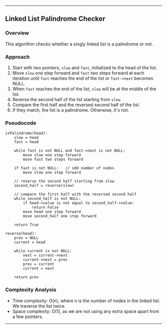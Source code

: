
---

## Linked List Palindrome Checker

### Overview
This algorithm checks whether a singly linked list is a palindrome or not.

### Approach
1. Start with two pointers, `slow` and `fast`, initialized to the head of the list.
2. Move `slow` one step forward and `fast` two steps forward at each iteration until `fast` reaches the end of the list or `fast->next` becomes NULL.
3. When `fast` reaches the end of the list, `slow` will be at the middle of the list.
4. Reverse the second half of the list starting from `slow`.
5. Compare the first half and the reversed second half of the list.
6. If they match, the list is a palindrome. Otherwise, it's not.

### Pseudocode
```plaintext
isPalindrome(head):
    slow = head
    fast = head
    
    while fast is not NULL and fast->next is not NULL:
        move slow one step forward
        move fast two steps forward
    
    if fast is not NULL:   // odd number of nodes
        move slow one step forward
    
    // reverse the second half starting from slow
    second_half = reverse(slow)
    
    // compare the first half with the reversed second half
    while second_half is not NULL:
        if head->value is not equal to second_half->value:
            return False
        move head one step forward
        move second_half one step forward
    
    return True
    
reverse(head):
    prev = NULL
    current = head
    
    while current is not NULL:
        next = current->next
        current->next = prev
        prev = current
        current = next
    
    return prev
```

### Complexity Analysis
- Time complexity: O(n), where n is the number of nodes in the linked list. We traverse the list twice.
- Space complexity: O(1), as we are not using any extra space apart from a few pointers.

---
